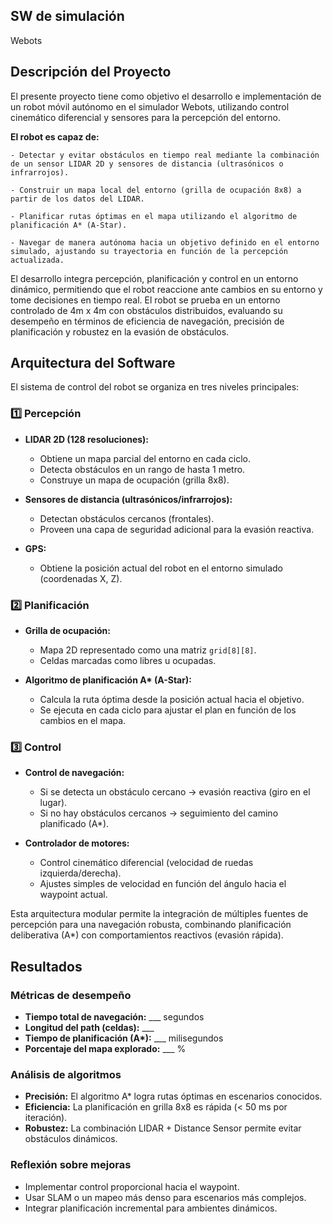 ## SW de simulación
Webots

## Descripción del Proyecto

El presente proyecto tiene como objetivo el desarrollo e implementación de un robot móvil autónomo en el simulador Webots, utilizando control cinemático diferencial y sensores para la percepción del entorno.

**El robot es capaz de:**

    - Detectar y evitar obstáculos en tiempo real mediante la combinación de un sensor LIDAR 2D y sensores de distancia (ultrasónicos o infrarrojos).

    - Construir un mapa local del entorno (grilla de ocupación 8x8) a partir de los datos del LIDAR.

    - Planificar rutas óptimas en el mapa utilizando el algoritmo de planificación A* (A-Star).

    - Navegar de manera autónoma hacia un objetivo definido en el entorno simulado, ajustando su trayectoria en función de la percepción actualizada.

El desarrollo integra percepción, planificación y control en un entorno dinámico, permitiendo que el robot reaccione ante cambios en su entorno y tome decisiones en tiempo real. El robot se prueba en un entorno controlado de 4m x 4m con obstáculos distribuidos, evaluando su desempeño en términos de eficiencia de navegación, precisión de planificación y robustez en la evasión de obstáculos.

## Arquitectura del Software

El sistema de control del robot se organiza en tres niveles principales:

### 1️⃣ Percepción

- **LIDAR 2D (128 resoluciones):**
  - Obtiene un mapa parcial del entorno en cada ciclo.
  - Detecta obstáculos en un rango de hasta 1 metro.
  - Construye un mapa de ocupación (grilla 8x8).

- **Sensores de distancia (ultrasónicos/infrarrojos):**
  - Detectan obstáculos cercanos (frontales).
  - Proveen una capa de seguridad adicional para la evasión reactiva.

- **GPS:**
  - Obtiene la posición actual del robot en el entorno simulado (coordenadas X, Z).

### 2️⃣ Planificación

- **Grilla de ocupación:**
  - Mapa 2D representado como una matriz `grid[8][8]`.
  - Celdas marcadas como libres u ocupadas.

- **Algoritmo de planificación A\* (A-Star):**
  - Calcula la ruta óptima desde la posición actual hacia el objetivo.
  - Se ejecuta en cada ciclo para ajustar el plan en función de los cambios en el mapa.

### 3️⃣ Control

- **Control de navegación:**
  - Si se detecta un obstáculo cercano → evasión reactiva (giro en el lugar).
  - Si no hay obstáculos cercanos → seguimiento del camino planificado (A\*).

- **Controlador de motores:**
  - Control cinemático diferencial (velocidad de ruedas izquierda/derecha).
  - Ajustes simples de velocidad en función del ángulo hacia el waypoint actual.

Esta arquitectura modular permite la integración de múltiples fuentes de percepción para una navegación robusta, combinando planificación deliberativa (A\*) con comportamientos reactivos (evasión rápida).
## Resultados

### Métricas de desempeño

- **Tiempo total de navegación:** ___ segundos
- **Longitud del path (celdas):** ___
- **Tiempo de planificación (A\*):** ___ milisegundos
- **Porcentaje del mapa explorado:** ___ %

### Análisis de algoritmos

- **Precisión:** El algoritmo A\* logra rutas óptimas en escenarios conocidos.
- **Eficiencia:** La planificación en grilla 8x8 es rápida (< 50 ms por iteración).
- **Robustez:** La combinación LIDAR + Distance Sensor permite evitar obstáculos dinámicos.

### Reflexión sobre mejoras

- Implementar control proporcional hacia el waypoint.
- Usar SLAM o un mapeo más denso para escenarios más complejos.
- Integrar planificación incremental para ambientes dinámicos.


